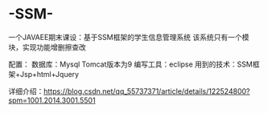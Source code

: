 # -SSM-
一个JAVAEE期末课设：基于SSM框架的学生信息管理系统
该系统只有一个模块，实现功能增删擦查改

配置：
数据库：Mysql
Tomcat版本为9
编写工具：eclipse
用到的技术：SSM框架+Jsp+html+Jquery




详细介绍：https://blog.csdn.net/qq_55737371/article/details/122524800?spm=1001.2014.3001.5501
